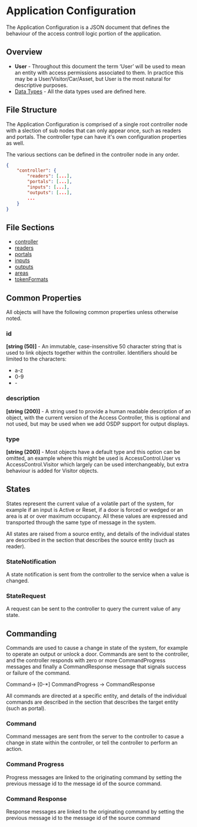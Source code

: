 # Application Configuration

The Application Configuration is a JSON document that defines the behaviour of the access controll logic portion of the application.

## Overview

- **User** - Throughout this document the term ‘User’ will be used to mean an entity with access permissions associated to them. In practice this may be a User/Visitor/Car/Asset, but User is the most natural for descriptive purposes. 
- [Data Types](../Entities/DataTypes.md) - All the data types used are defined here.

## File Structure 

The Application Configuration is comprised of a single root controller node with a slection of sub nodes that can only appear once, such as readers and portals.  The controller type can have it's own configuration properties as well.

The various sections can be defined in the controller node in any order. 

````json
{
    "controller": {
        "readers": [...],
        "portals": [...],
        "inputs": [...],
        "outputs": [...],
        ...
    }
}
````

## File Sections

- [controller](../Entities/HardwareController.md)
- [readers](../Entities/HardwareReader.md)
- [portals](../Entities/AccessControlPortal.md)
- [inputs](../Entities/HardwareInput.md)
- [outputs](../Entities/HardwareOutput.md)
- [areas](../Entities/AccessControlArea.md)
- [tokenFormats](TokenFormat.md)

## Common Properties

All objects will have the following common properties unless otherwise noted.

### id
**[string (50)]** - An immutable, case-insensitive 50 character string that is used to link objects together within the controller.  Identifiers should be limited to the characters:
- a-z
- 0-9
- \-

### description
**[string (200)]** - A string used to provide a human readable description of an object, with the current version of the Access Controller, this is optional and not used, but may be used when we add OSDP support for output displays.

### type
**[string (200)]** - Most objects have a default type and this option can be omitted, an example where this might be used is AccessControl.User vs AccessControl.Visitor which largely can be used interchangeably, but extra behaviour is added for Visitor objects.

## States

States represent the current value of a volatile part of the system,
for example if an input is Active or Reset, if a door is forced or wedged or an
area is at or over maximum occupancy. All these values are expressed and
transported through the same type of message in the system.

All states are raised from a source entity, and details of the individual states
are described in the section that describes the source entity (such as reader).

### StateNotification

A state notification is sent from the controller to the service when a value is
changed.

### StateRequest

A request can be sent to the controller to query the current value of any state.

## Commanding

Commands are used to cause a change in state of the system, for example to
operate an output or unlock a door. Commands are sent to the controller, and the
controller responds with zero or more CommandProgress messages and finally a
CommandResponse message that signals success or failure of the command.

Command-\> [0-\*] CommandProgress -\> CommandResponse

All commands are directed at a specific entity, and details of the individual
commands are described in the section that describes the target entity (such as
portal).

### Command

Command messages are sent from the server to the controller to casue a change in state 
within the controller, or tell the controller to perform an action.

### Command Progress

Progress messages are linked to the originating command by setting the previous
message id to the message id of the source command.

### Command Response

Response messages are linked to the originating command by setting the previous
message id to the message id of the source command